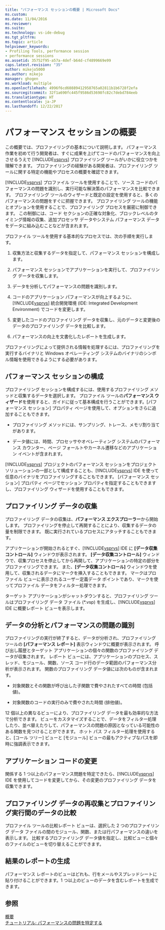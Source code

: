```yaml
---
title: "パフォーマンス セッションの概要 | Microsoft Docs"
ms.custom: 
ms.date: 11/04/2016
ms.reviewer: 
ms.suite: 
ms.technology: vs-ide-debug
ms.tgt_pltfrm: 
ms.topic: article
helpviewer_keywords:
- Profiling Tools, performance session
- performance sessions
ms.assetid: 35752f95-a57a-4def-b64d-cf4899669e99
caps.latest.revision: "35"
author: mikejo5000
ms.author: mikejo
manager: ghogen
ms.workload: multiple
ms.openlocfilehash: 4996f6cd60889412958765a02811b1b6728f2efa
ms.sourcegitcommit: 32f1a690fc445f9586d53698fc82c7debd784eeb
ms.translationtype: HT
ms.contentlocale: ja-JP
ms.lasthandoff: 12/22/2017
---
```

# <a name="performance-session-overview"></a>パフォーマンス セッションの概要
この概要では、プロファイリングの基本について説明します。 パフォーマンス作業を初めて行う開発者は、すぐに成果を上げてコードのパフォーマンスを向上させるうえで [!INCLUDE[vsprvs](../code-quality/includes/vsprvs_md.md)] プロファイリング ツールがいかに役立つかを理解できます。 プロファイリングの経験がある開発者は、プロファイリング ツールに関する特定の機能やプロセスの概要を確認できます。  
  
 [!INCLUDE[vsprvs](../code-quality/includes/vsprvs_md.md)] プロファイル ツールを使用することで、ソース コードのパフォーマンスの問題を識別し、実行可能な解決策のパフォーマンスを比較できます。 プロファイリング ツールのウィザードと既定の設定を使用すると、多くのパフォーマンスの問題をすぐに把握できます。 プロファイリング ツールの機能とオプションを使用することで、プロファイリング プロセスを厳密に制御できます。 この制御には、コード セクションの正確な対象化、ブロックレベルのタイミング情報の収集、追加プロセッサ データやシステム パフォーマンス データをデータに組み込むことなどが含まれます。  
  
 プロファイル ツールを使用する基本的なプロセスでは、次の手順を実行します。  
  
1.  収集方法と収集するデータを指定して、パフォーマンス セッションを構成します。  
  
2.  パフォーマンス セッションでアプリケーションを実行して、プロファイリング データを収集します。  
  
3.  データを分析してパフォーマンスの問題を識別します。  
  
4.  コードのアプリケーション パフォーマンスが向上するように、[!INCLUDE[vsprvs](../code-quality/includes/vsprvs_md.md)] 統合開発環境 (IDE: Integrated Development Environment) でコードを変更します。  
  
5.  変更したコードのプロファイリング データを収集し、元のデータと変更後のデータのプロファイリング データを比較します。  
  
6.  パフォーマンスの向上を文書化したレポートを生成します。  
  
 プロファイリングによって提供される情報を処理するには、プロファイリングを実行するバイナリと Windows オペレーティング システムのバイナリのシンボル情報を使用できるようにする必要があります。  
  
## <a name="configure-the-performance-session"></a>パフォーマンス セッションの構成  
 プロファイリング セッションを構成するには、使用するプロファイリング メソッドと収集するデータを選択します。 プロファイル ツールの**パフォーマンス ウィザード**を使用すると、ガイドに従って基本構成を行うことができます。[パフォーマンス セッション] プロパティ ページを使用して、オプションをさらに追加することもできます。  
  
-   プロファイリング メソッドには、サンプリング、トレース、メモリ割り当てがあります。  
  
-   データ値には、時間、プロセッサやオペレーティング システムのパフォーマンス カウンター、ページ フォールトやカーネル遷移などのアプリケーション イベントが含まれます。  
  
 [!INCLUDE[vsprvs](../code-quality/includes/vsprvs_md.md)] プロジェクトのパフォーマンス セッションをプロジェクト ソリューションの一部として構成することも、[!INCLUDE[vsprvs](../code-quality/includes/vsprvs_md.md)] IDE を使って任意のバイナリをプロファイリングすることもできます。 [パフォーマンス セッション] プロパティ ページでセッション プロパティを指定することもできますし、プロファイリング ウィザードを使用することもできます。  
  
## <a name="collect-profiling-data"></a>プロファイリング データの収集  
 プロファイリング データの収集は、**パフォーマンス エクスプローラー**から開始します。 プロファイリングを停止して再開することにより、収集するデータの量を制限できます。 既に実行されているプロセスにアタッチすることもできます。  
  
 アプリケーションが開始されるとすぐ、[!INCLUDE[vsprvs](../code-quality/includes/vsprvs_md.md)] IDE に **[データ収集コントロール]** ウィンドウが表示されます。 **[データ収集コントロール]** ウィンドウで、収集プロセスを停止してから再開して、アプリケーションの特定の部分をプロファイリングできます。 また、**[データ収集コントロール]** ウィンドウを使用して、収集されるデータにマークを挿入することもできます。 マークはプロファイル ビューに表示されるユーザー定義データ ポイントであり、マークを使ってプロファイル データをフィルター処理できます。  
  
 ターゲット アプリケーションがシャットダウンすると、プロファイリング ツールはプロファイリング データ ファイル (*.vsp) を生成し、[!INCLUDE[vsprvs](../code-quality/includes/vsprvs_md.md)] IDE に概要レポート ビューを表示します。  
  
## <a name="analyze-the-data-and-identify-performance-issues"></a>データの分析とパフォーマンスの問題の識別  
 プロファイリングの実行が終了すると、データが分析され、プロファイリング ツールの **[パフォーマンス レポート]** 表示ウィンドウに概要が表示されます。 呼び出し履歴とターゲット アプリケーションの個々の関数のプロファイリング データが収集されます。 レポート ビューには、アプリケーションのプロセス、スレッド、モジュール、関数、ソース コード行のデータ範囲のパフォーマンス分析が表示されます。 関数のプロファイリング データ値には次のものが含まれます。  
  
-   対象関数とその関数が呼び出した子関数で費やされたすべての時間 (包括値)。  
  
-   対象関数のコードの実行のみで費やされた時間 (排他値)。  
  
 12 個以上の異なるビューにより、プロファイリング データを最も効率的な方法で分析できます。 ビューをカスタマイズすることで、データをフィルター処理したり、並べ替えたりして、パフォーマンスの問題の原因となっている可能性のある関数を見つけることができます。 ホット パス フィルター処理を使用すると、[コール ツリー] ビューと [モジュール] ビューの最もアクティブなパスを即時に強調表示できます。  
  
## <a name="modify-the-application-code"></a>アプリケーション コードの変更  
 関係する 1 つ以上のパフォーマンス問題を特定できたら、[!INCLUDE[vsprvs](../code-quality/includes/vsprvs_md.md)] IDE を使用してコードを変更してから、その変更のプロファイリング データを収集できます。  
  
## <a name="collect-profiling-data-again-and-compare-the-data-between-the-profiling-runs"></a>プロファイリング データの再収集とプロファイリング実行間のデータの比較  
 プロファイル ツールの比較レポート ビューは、選択した 2 つのプロファイリング データ ファイルの間のモジュール、関数、または行パフォーマンスの違いを表示します。 比較するプロファイリング データ値を指定し、比較ビューと個々のファイルのビューを切り替えることができます。  
  
## <a name="generate-a-report-of-the-results"></a>結果のレポートの生成  
 パフォーマンス レポートのビューはどれも、行をメールやスプレッドシートに貼り付けることができます。1 つ以上のビューのデータを含むレポートを生成できます。  
  
## <a name="see-also"></a>参照  
 [概要](../profiling/overviews-performance-tools.md)   
 [チュートリアル: パフォーマンスの問題を特定する](../profiling/walkthrough-identifying-performance-problems.md)